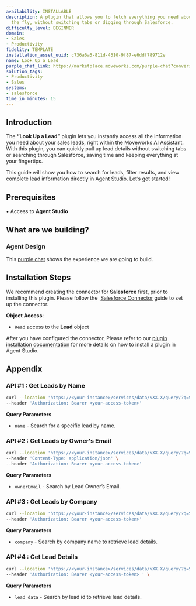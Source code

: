 ```yaml
---
availability: INSTALLABLE
description: A plugin that allows you to fetch everything you need about a lead on
  the fly, without switching tabs or digging through Salesforce.
difficulty_level: BEGINNER
domain:
- Sales
- Productivity
fidelity: TEMPLATE
installation_asset_uuid: c736a6a5-811d-4310-9f87-e6ddf789712e
name: Look Up a Lead
purple_chat_link: https://marketplace.moveworks.com/purple-chat?conversation=%7B%22startTimestamp%22%3A%2211%3A43+AM%22%2C%22messages%22%3A%5B%7B%22role%22%3A%22user%22%2C%22parts%22%3A%5B%7B%22richText%22%3A%22I+want+to+view+information+for+a+lead.%22%7D%5D%7D%2C%7B%22role%22%3A%22assistant%22%2C%22parts%22%3A%5B%7B%22richText%22%3A%22Okay%2C+I+can+help+you+with+that.+Would+you+like+to+see+a+specific+lead%2C+leads+assigned+to+you%2C+or+leads+for+a+company%3F%22%7D%5D%7D%2C%7B%22role%22%3A%22user%22%2C%22parts%22%3A%5B%7B%22richText%22%3A%22leads+assigned+to+me%22%7D%5D%7D%2C%7B%22role%22%3A%22assistant%22%2C%22parts%22%3A%5B%7B%22reasoningSteps%22%3A%5B%7B%22status%22%3A%22success%22%2C%22richText%22%3A%22Retrieving+leads+assigned+to+you+from+Salesforce.%22%7D%5D%7D%2C%7B%22richText%22%3A%22Here+are+some+leads+assigned+to+you%3A%3Cbr+xmlns%3D%5C%22http%3A%2F%2Fwww.w3.org%2F1999%2Fxhtml%5C%22+%2F%3E%3Cul+xmlns%3D%5C%22http%3A%2F%2Fwww.w3.org%2F1999%2Fxhtml%5C%22%3E%3Cli%3E%3Cb%3EJane+Doe%3C%2Fb%3E+%28Acme+Inc.%29%3C%2Fli%3E%3Cli%3E%3Cb%3EJohn+Smith%3C%2Fb%3E+%28Global+Corp%29%3C%2Fli%3E%3Cli%3E%3Cb%3EAlice+Brown%3C%2Fb%3E+%28Innovate+LLC%29%3C%2Fli%3E%3C%2Ful%3EWhich+lead+would+you+like+to+view+details+for%3F%22%7D%2C%7B%22citations%22%3A%5B%7B%22connectorName%22%3A%22salesforce%22%2C%22citationTitle%22%3A%22Jane+Doe%22%7D%2C%7B%22connectorName%22%3A%22salesforce%22%2C%22citationTitle%22%3A%22John+Smith%22%7D%2C%7B%22connectorName%22%3A%22salesforce%22%2C%22citationTitle%22%3A%22Alice+Brown%22%7D%5D%7D%5D%7D%2C%7B%22role%22%3A%22user%22%2C%22parts%22%3A%5B%7B%22richText%22%3A%22John+Smith%22%7D%5D%7D%2C%7B%22role%22%3A%22assistant%22%2C%22parts%22%3A%5B%7B%22reasoningSteps%22%3A%5B%7B%22status%22%3A%22success%22%2C%22richText%22%3A%22%3Cp+xmlns%3D%5C%22http%3A%2F%2Fwww.w3.org%2F1999%2Fxhtml%5C%22%3ERetrieving+details+of+John+Smith+lead+from+Salesforce%3C%2Fp%3E%22%7D%2C%7B%22status%22%3A%22success%22%2C%22richText%22%3A%22%3Cp+xmlns%3D%5C%22http%3A%2F%2Fwww.w3.org%2F1999%2Fxhtml%5C%22%3ERetrieving+tasks+and+events+for+John+Smith+from+Salesforce%3C%2Fp%3E%22%7D%5D%7D%2C%7B%22richText%22%3A%22%3Cp+xmlns%3D%5C%22http%3A%2F%2Fwww.w3.org%2F1999%2Fxhtml%5C%22%3EHere+are+the+details+for+%3Cb%3EJohn+Smith%3C%2Fb%3E%3A%3C%2Fp%3E%3Cul+xmlns%3D%5C%22http%3A%2F%2Fwww.w3.org%2F1999%2Fxhtml%5C%22%3E%3Cli%3E%3Cb%3EName%3A%3C%2Fb%3E+John+Smith%3C%2Fli%3E%3Cli%3E%3Cb%3ECompany%3A%3C%2Fb%3E+Global+Corp%3C%2Fli%3E%3Cli%3E%3Cb%3EIndustry%3A%3C%2Fb%3E+Technology%3C%2Fli%3E%3Cli%3E%3Cb%3EEmail%3A%3C%2Fb%3E+john.smith%40globalcorp.com%3C%2Fli%3E%3Cli%3E%3Cb%3EPhone%3A%3C%2Fb%3E+%28555%29+123-4567%3C%2Fli%3E%3Cli%3E%3Cb%3EAddress%3A%3C%2Fb%3E+123+Main+St%2C+Anytown%2C+USA%3C%2Fli%3E%3Cli%3E%3Cb%3ELead+Status%3A%3C%2Fb%3E+Qualified%3C%2Fli%3E%3Cli%3E%3Cb%3ELead+Source%3A%3C%2Fb%3E+Website%3C%2Fli%3E%3Cli%3E%3Cb%3ECreated+Date%3A%3C%2Fb%3E+2023-01-15%3C%2Fli%3E%3Cli%3E%3Cb%3EOwner%3A%3C%2Fb%3E+Yourself%3C%2Fli%3E%3C%2Ful%3E%3Cp+xmlns%3D%5C%22http%3A%2F%2Fwww.w3.org%2F1999%2Fxhtml%5C%22%3E%3Cb%3EUpcoming+Tasks%3A%3C%2Fb%3E%3C%2Fp%3E%3Cul+xmlns%3D%5C%22http%3A%2F%2Fwww.w3.org%2F1999%2Fxhtml%5C%22%3E%3Cli%3EFollow+up+call+%28Due%3A+2023-11-20%29%3C%2Fli%3E%3Cli%3ESend+product+brochure+%28Due%3A+2023-11-22%29%3C%2Fli%3E%3C%2Ful%3E%3Cp+xmlns%3D%5C%22http%3A%2F%2Fwww.w3.org%2F1999%2Fxhtml%5C%22%3E%3Cb%3ERecent+Events%3A%3C%2Fb%3E%3C%2Fp%3E%3Cul+xmlns%3D%5C%22http%3A%2F%2Fwww.w3.org%2F1999%2Fxhtml%5C%22%3E%3Cli%3EInitial+Discovery+Call+%282023-11-15%29%3C%2Fli%3E%3Cli%3EProduct+Demo+%282023-11-10%29%3C%2Fli%3E%3C%2Ful%3E%22%7D%5D%7D%5D%7D
solution_tags:
- Productivity
- Sales
systems:
- salesforce
time_in_minutes: 15
---
```


## **Introduction**

The **“Look Up a Lead”** plugin lets you instantly access all the information you need about your sales leads, right within the Moveworks AI Assistant. With this plugin, you can quickly pull up lead details without switching tabs or searching through Salesforce, saving time and keeping everything at your fingertips.

This guide will show you how to search for leads, filter results, and view complete lead information directly in Agent Studio. Let’s get started!

## **Prerequisites**

• Access to **Agent Studio**

## **What are we building?**

### **Agent Design**

This [purple chat](https://marketplace.moveworks.com/purple-chat?conversation=%7B%22startTimestamp%22%3A%2211%3A43+AM%22%2C%22messages%22%3A%5B%7B%22role%22%3A%22user%22%2C%22parts%22%3A%5B%7B%22richText%22%3A%22I+want+to+view+information+for+a+lead.%22%7D%5D%7D%2C%7B%22role%22%3A%22assistant%22%2C%22parts%22%3A%5B%7B%22richText%22%3A%22Okay%2C+I+can+help+you+with+that.+Would+you+like+to+see+a+specific+lead%2C+leads+assigned+to+you%2C+or+leads+for+a+company%3F%22%7D%5D%7D%2C%7B%22role%22%3A%22user%22%2C%22parts%22%3A%5B%7B%22richText%22%3A%22leads+assigned+to+me%22%7D%5D%7D%2C%7B%22role%22%3A%22assistant%22%2C%22parts%22%3A%5B%7B%22reasoningSteps%22%3A%5B%7B%22status%22%3A%22success%22%2C%22richText%22%3A%22Retrieving+leads+assigned+to+you+from+Salesforce.%22%7D%5D%7D%2C%7B%22richText%22%3A%22Here+are+some+leads+assigned+to+you%3A%3Cbr+xmlns%3D%5C%22http%3A%2F%2Fwww.w3.org%2F1999%2Fxhtml%5C%22+%2F%3E%3Cul+xmlns%3D%5C%22http%3A%2F%2Fwww.w3.org%2F1999%2Fxhtml%5C%22%3E%3Cli%3E%3Cb%3EJane+Doe%3C%2Fb%3E+%28Acme+Inc.%29%3C%2Fli%3E%3Cli%3E%3Cb%3EJohn+Smith%3C%2Fb%3E+%28Global+Corp%29%3C%2Fli%3E%3Cli%3E%3Cb%3EAlice+Brown%3C%2Fb%3E+%28Innovate+LLC%29%3C%2Fli%3E%3C%2Ful%3EWhich+lead+would+you+like+to+view+details+for%3F%22%7D%2C%7B%22citations%22%3A%5B%7B%22connectorName%22%3A%22salesforce%22%2C%22citationTitle%22%3A%22Jane+Doe%22%7D%2C%7B%22connectorName%22%3A%22salesforce%22%2C%22citationTitle%22%3A%22John+Smith%22%7D%2C%7B%22connectorName%22%3A%22salesforce%22%2C%22citationTitle%22%3A%22Alice+Brown%22%7D%5D%7D%5D%7D%2C%7B%22role%22%3A%22user%22%2C%22parts%22%3A%5B%7B%22richText%22%3A%22John+Smith%22%7D%5D%7D%2C%7B%22role%22%3A%22assistant%22%2C%22parts%22%3A%5B%7B%22reasoningSteps%22%3A%5B%7B%22status%22%3A%22success%22%2C%22richText%22%3A%22%3Cp+xmlns%3D%5C%22http%3A%2F%2Fwww.w3.org%2F1999%2Fxhtml%5C%22%3ERetrieving+details+of+John+Smith+lead+from+Salesforce%3C%2Fp%3E%22%7D%2C%7B%22status%22%3A%22success%22%2C%22richText%22%3A%22%3Cp+xmlns%3D%5C%22http%3A%2F%2Fwww.w3.org%2F1999%2Fxhtml%5C%22%3ERetrieving+tasks+and+events+for+John+Smith+from+Salesforce%3C%2Fp%3E%22%7D%5D%7D%2C%7B%22richText%22%3A%22%3Cp+xmlns%3D%5C%22http%3A%2F%2Fwww.w3.org%2F1999%2Fxhtml%5C%22%3EHere+are+the+details+for+%3Cb%3EJohn+Smith%3C%2Fb%3E%3A%3C%2Fp%3E%3Cul+xmlns%3D%5C%22http%3A%2F%2Fwww.w3.org%2F1999%2Fxhtml%5C%22%3E%3Cli%3E%3Cb%3EName%3A%3C%2Fb%3E+John+Smith%3C%2Fli%3E%3Cli%3E%3Cb%3ECompany%3A%3C%2Fb%3E+Global+Corp%3C%2Fli%3E%3Cli%3E%3Cb%3EIndustry%3A%3C%2Fb%3E+Technology%3C%2Fli%3E%3Cli%3E%3Cb%3EEmail%3A%3C%2Fb%3E+john.smith%40globalcorp.com%3C%2Fli%3E%3Cli%3E%3Cb%3EPhone%3A%3C%2Fb%3E+%28555%29+123-4567%3C%2Fli%3E%3Cli%3E%3Cb%3EAddress%3A%3C%2Fb%3E+123+Main+St%2C+Anytown%2C+USA%3C%2Fli%3E%3Cli%3E%3Cb%3ELead+Status%3A%3C%2Fb%3E+Qualified%3C%2Fli%3E%3Cli%3E%3Cb%3ELead+Source%3A%3C%2Fb%3E+Website%3C%2Fli%3E%3Cli%3E%3Cb%3ECreated+Date%3A%3C%2Fb%3E+2023-01-15%3C%2Fli%3E%3Cli%3E%3Cb%3EOwner%3A%3C%2Fb%3E+Yourself%3C%2Fli%3E%3C%2Ful%3E%3Cp+xmlns%3D%5C%22http%3A%2F%2Fwww.w3.org%2F1999%2Fxhtml%5C%22%3E%3Cb%3EUpcoming+Tasks%3A%3C%2Fb%3E%3C%2Fp%3E%3Cul+xmlns%3D%5C%22http%3A%2F%2Fwww.w3.org%2F1999%2Fxhtml%5C%22%3E%3Cli%3EFollow+up+call+%28Due%3A+2023-11-20%29%3C%2Fli%3E%3Cli%3ESend+product+brochure+%28Due%3A+2023-11-22%29%3C%2Fli%3E%3C%2Ful%3E%3Cp+xmlns%3D%5C%22http%3A%2F%2Fwww.w3.org%2F1999%2Fxhtml%5C%22%3E%3Cb%3ERecent+Events%3A%3C%2Fb%3E%3C%2Fp%3E%3Cul+xmlns%3D%5C%22http%3A%2F%2Fwww.w3.org%2F1999%2Fxhtml%5C%22%3E%3Cli%3EInitial+Discovery+Call+%282023-11-15%29%3C%2Fli%3E%3Cli%3EProduct+Demo+%282023-11-10%29%3C%2Fli%3E%3C%2Ful%3E%22%7D%5D%7D%5D%7D) shows the experience we are going to build.

## **Installation Steps**

We recommend creating the connector for **Salesforce** first, prior to installing this plugin. Please follow the  [Salesforce Connector](https://marketplace.moveworks.com/connectors/salesforce#how-to-implement) guide to set up the connector.

**Object Access**:

- `Read` access to the **Lead** object

After you have configured the connector, Please refer to our [plugin installation documentation](https://help.moveworks.com/docs/ai-agent-marketplace-installation) for more details on how to install a plugin in Agent Studio.

## **Appendix**

### **API #1 : Get Leads by Name**

```bash
curl --location 'https://<your-instance>/services/data/vXX.X/query/?q=SELECT+Id%2CName%2CTitle%2CCompany%2CEmail%2COwner.Name%2CStatus%2CPhone%2CStreet%2CCity%2CState%2CPostalCode%2CCountry%2CLastModifiedDate+FROM+Lead+WHERE+Name+LIKE+%27%25{{name}}%25%27+AND+IsConverted%3Dfalse+ORDER+BY+LastModifiedDate+DESC+LIMIT+50' \
--header 'Authorization: Bearer <your-access-token>'
```

**Query Parameters**

- `name`  - Search for a specific lead by name.

### **API #2 : Get Leads by Owner's Email**

```bash
curl --location 'https://<your-instance>/services/data/vXX.X/query/?q=SELECT+Id%2C+Name%2C+Title%2C+Company%2C+Email%2C+Owner.Name%2C+Status%2C+Phone%2C+Street%2C+City%2C+State%2C+PostalCode%2C+Country%2C+LastModifiedDate+FROM+Lead+WHERE+Owner.Email%3D%27{{ownerEmail}}%27+AND+IsConverted%3Dfalse+ORDER+BY+LastModifiedDate+DESC' \
--header 'Content-Type: application/json' \
--header 'Authorization: Bearer <your-access-token>'
```

**Query Parameters**

- `ownerEmail` - Search by Lead Owner’s Email.

### **API #3 : Get Leads by Company**

```bash
curl --location 'https://<your-instance>/services/data/vXX.X/query/?q=SELECT+Id%2CName%2CTitle%2CCompany%2CEmail%2COwner.Name%2CStatus%2CPhone%2CStreet%2CCity%2CState%2CPostalCode%2CCountry%2CLastModifiedDate+FROM+Lead+WHERE+Company+LIKE+%27%25{{company}}%25%27+AND+IsConverted%3Dfalse+ORDER+BY+LastModifiedDate+DESC+LIMIT+50' \
--header 'Authorization: Bearer <your-access-token>'
```

**Query Parameters**

- `company` - Search by company name to retrieve lead details.

### **API #4 : Get Lead Details**

```bash
curl --location 'https://<your-instance>/services/data/vXX.X/query/?q=SELECT+Industry%2CLeadSource%2COwner.Email%2CLastActivityDate%2CLastModifiedDate%2C(SELECT+Id%2CSubject%2CActivityDate%2CStatus%2CTaskSubtype%2CCallType%2CDescription%2COwner.Name+FROM+Tasks)%2C(SELECT+Id%2CSubject%2CStartDateTime%2CEndDateTime%2CLocation%2CDescription%2COwner.Name+FROM+Events)+FROM+Lead+WHERE+Id%3D%27{{lead_data}}%27+ORDER+BY+LastModifiedDate+DESC+LIMIT+50' \
--header 'Authorization: Bearer <your-access-token> ' \
```

**Query Parameters**

- `lead_data` - Search by lead id to retrieve lead details.

